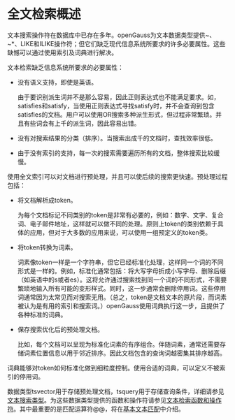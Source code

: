 # 全文检索概述

文本搜索操作符在数据库中已存在多年。openGauss为文本数据类型提供\~、\~\*、LIKE和ILIKE操作符；但它们缺乏现代信息系统所要求的许多必要属性。这些缺憾可以通过使用索引及词典进行解决。

文本检索缺乏信息系统所要求的必要属性：

-   没有语义支持，即使是英语。

    由于要识别派生词并不是那么容易，因此正则表达式也不能满足要求。如，satisfies和satisfy，当使用正则表达式寻找satisfy时，并不会查询到包含satisfies的文档。用户可以使用OR搜索多种派生形式，但过程非常繁琐。并且有些词会有上千的派生词，因此容易出错。


-   没有对搜索结果的分类（排序）。当搜索出成千的文档时，查找效率很低。

-   由于没有索引的支持，每一次的搜索需要遍历所有的文档，整体搜索比较缓慢。

使用全文索引可以对文档进行预处理，并且可以使后续的搜索更快速。预处理过程包括：

-   将文档解析成token。

    为每个文档标记不同类别的token是非常有必要的，例如：数字、文字、复合词、电子邮件地址，这样就可以做不同的处理。原则上token的类别依赖于具体的应用，但对于大多数的应用来说，可以使用一组预定义的token类。

-   将token转换为词素。

    词素像token一样是一个字符串，但它已经标准化处理，这样同一个词的不同形式是一样的。例如，标准化通常包括：将大写字母折成小写字母、删除后缀（如英语中的s或者es）。这将允许通过搜索找到同一个词的不同形式，不需要繁琐地输入所有可能的变形样式。同时，这一步通常会删除停用词。这些停用词通常因为太常见而对搜索无用。（总之，token是文档文本的原片段，而词素被认为是有用的索引和搜索词。）openGauss使用词典执行这一步，且提供了各种标准的词典。


-   保存搜索优化后的预处理文档。

    比如，每个文档可以呈现为标准化词素的有序组合。伴随词素，通常还需要存储词素位置信息以用于邻近排序。因此文档包含的查询词越密集其排序越高。


词典能够对token如何标准化做到细粒度控制。使用合适的词典，可以定义不被索引的停用词。

数据类型tsvector用于存储预处理文档，tsquery用于存储查询条件，详细请参见[文本搜索类型](文本搜索类型.md)。为这些数据类型提供的函数和操作符请参见[文本检索函数和操作符](文本检索函数和操作符.md)。其中最重要的是匹配运算符@@，将在[基本文本匹配](基本文本匹配.md)中介绍。

